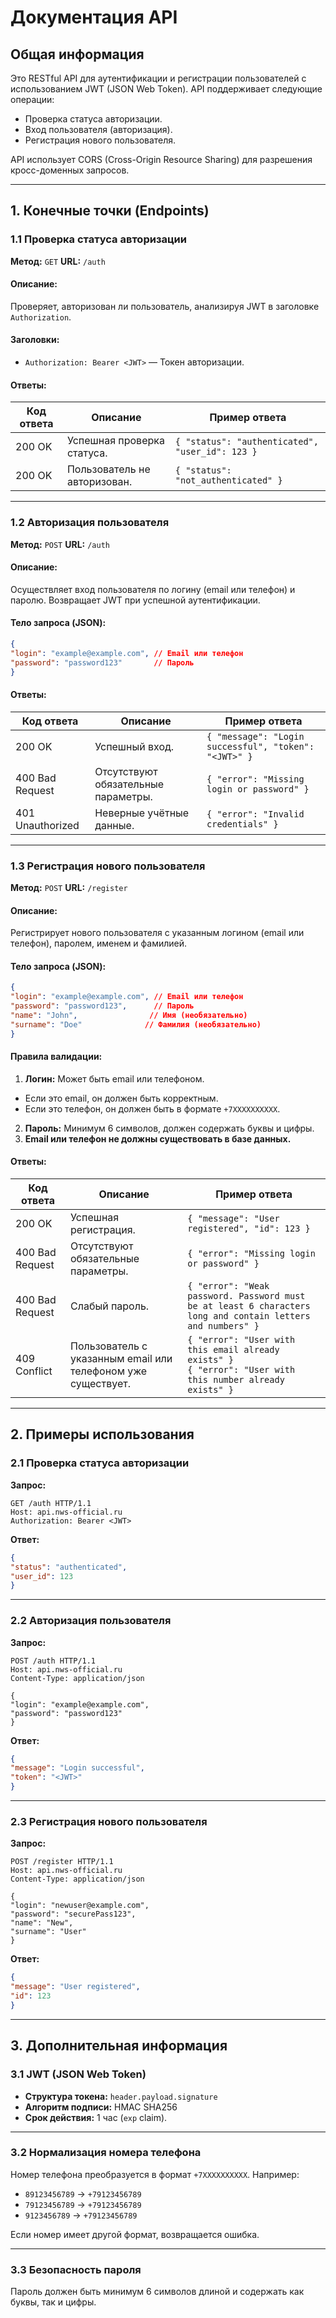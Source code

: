 # Документация API

## Общая информация

Это RESTful API для аутентификации и регистрации пользователей с использованием JWT (JSON Web Token). API поддерживает следующие операции:

- Проверка статуса авторизации.
- Вход пользователя (авторизация).
- Регистрация нового пользователя.

API использует CORS (Cross-Origin Resource Sharing) для разрешения кросс-доменных запросов.

---

## 1. Конечные точки (Endpoints)

### 1.1 Проверка статуса авторизации

**Метод:** `GET`
**URL:** `/auth`

#### Описание:
Проверяет, авторизован ли пользователь, анализируя JWT в заголовке `Authorization`.

#### Заголовки:
- `Authorization: Bearer <JWT>` — Токен авторизации.

#### Ответы:
| Код ответа | Описание                                                                                   | Пример ответа                                                                                  |
|------------|-------------------------------------------------------------------------------------------|----------------------------------------------------------------------------------------------|
| 200 OK     | Успешная проверка статуса.                                                                | `{ "status": "authenticated", "user_id": 123 }`                                                |
| 200 OK     | Пользователь не авторизован.                                                              | `{ "status": "not_authenticated" }`                                                           |

---

### 1.2 Авторизация пользователя

**Метод:** `POST`
**URL:** `/auth`

#### Описание:
Осуществляет вход пользователя по логину (email или телефон) и паролю. Возвращает JWT при успешной аутентификации.

#### Тело запроса (JSON):
```json
{
"login": "example@example.com", // Email или телефон
"password": "password123"       // Пароль
}
```

#### Ответы:
| Код ответа | Описание                                                                                   | Пример ответа                                                                                  |
|------------|-------------------------------------------------------------------------------------------|----------------------------------------------------------------------------------------------|
| 200 OK     | Успешный вход.                                                                            | `{ "message": "Login successful", "token": "<JWT>" }`                                          |
| 400 Bad Request | Отсутствуют обязательные параметры.                                                   | `{ "error": "Missing login or password" }`                                                    |
| 401 Unauthorized | Неверные учётные данные.                                                               | `{ "error": "Invalid credentials" }`                                                          |

---

### 1.3 Регистрация нового пользователя

**Метод:** `POST`
**URL:** `/register`

#### Описание:
Регистрирует нового пользователя с указанным логином (email или телефон), паролем, именем и фамилией.

#### Тело запроса (JSON):
```json
{
"login": "example@example.com", // Email или телефон
"password": "password123",      // Пароль
"name": "John",                // Имя (необязательно)
"surname": "Doe"              // Фамилия (необязательно)
}
```

#### Правила валидации:
1. **Логин:** Может быть email или телефоном.
- Если это email, он должен быть корректным.
- Если это телефон, он должен быть в формате `+7XXXXXXXXXX`.
2. **Пароль:** Минимум 6 символов, должен содержать буквы и цифры.
3. **Email или телефон не должны существовать в базе данных.**

#### Ответы:
| Код ответа | Описание                                                                                   | Пример ответа                                                                                  |
|------------|-------------------------------------------------------------------------------------------|----------------------------------------------------------------------------------------------|
| 200 OK     | Успешная регистрация.                                                                     | `{ "message": "User registered", "id": 123 }`                                                 |
| 400 Bad Request | Отсутствуют обязательные параметры.                                                   | `{ "error": "Missing login or password" }`                                                    |
| 400 Bad Request | Слабый пароль.                                                                         | `{ "error": "Weak password. Password must be at least 6 characters long and contain letters and numbers" }` |
| 409 Conflict | Пользователь с указанным email или телефоном уже существует.                              | `{ "error": "User with this email already exists" }`<br>`{ "error": "User with this number already exists" }` |

---

## 2. Примеры использования

### 2.1 Проверка статуса авторизации

**Запрос:**
```http
GET /auth HTTP/1.1
Host: api.nws-official.ru
Authorization: Bearer <JWT>
```

**Ответ:**
```json
{
"status": "authenticated",
"user_id": 123
}
```

---

### 2.2 Авторизация пользователя

**Запрос:**
```http
POST /auth HTTP/1.1
Host: api.nws-official.ru
Content-Type: application/json

{
"login": "example@example.com",
"password": "password123"
}
```

**Ответ:**
```json
{
"message": "Login successful",
"token": "<JWT>"
}
```

---

### 2.3 Регистрация нового пользователя

**Запрос:**
```http
POST /register HTTP/1.1
Host: api.nws-official.ru
Content-Type: application/json

{
"login": "newuser@example.com",
"password": "securePass123",
"name": "New",
"surname": "User"
}
```

**Ответ:**
```json
{
"message": "User registered",
"id": 123
}
```

---

## 3. Дополнительная информация

### 3.1 JWT (JSON Web Token)

- **Структура токена:** `header.payload.signature`
- **Алгоритм подписи:** HMAC SHA256
- **Срок действия:** 1 час (`exp` claim).

---

### 3.2 Нормализация номера телефона

Номер телефона преобразуется в формат `+7XXXXXXXXXX`. Например:
- `89123456789` → `+79123456789`
- `79123456789` → `+79123456789`
- `9123456789` → `+79123456789`

Если номер имеет другой формат, возвращается ошибка.

---

### 3.3 Безопасность пароля

Пароль должен быть минимум 6 символов длиной и содержать как буквы, так и цифры.
